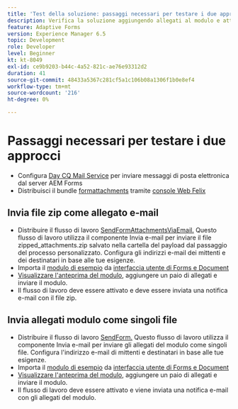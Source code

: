 ```yaml
---
title: 'Test della soluzione: passaggi necessari per testare i due approcci'
description: Verifica la soluzione aggiungendo allegati al modulo e attiva il flusso di lavoro per inviare l’e-mail.
feature: Adaptive Forms
version: Experience Manager 6.5
topic: Development
role: Developer
level: Beginner
kt: kt-8049
exl-id: ce9b9203-b44c-4a52-821c-ae76e93312d2
duration: 41
source-git-commit: 48433a5367c281cf5a1c106b08a1306f1b0e8ef4
workflow-type: tm+mt
source-wordcount: '216'
ht-degree: 0%

---
```


# Passaggi necessari per testare i due approcci

* Configura [Day CQ Mail Service](https://experienceleague.adobe.com/docs/experience-manager-65/administering/operations/notification.html?lang=en#configuring-the-mail-service) per inviare messaggi di posta elettronica dal server AEM Forms
* Distribuisci il bundle [formattachments](assets/formattachments.formattachments.core-1.0-SNAPSHOT.jar) tramite [console Web Felix](http://localhost:4502/system/console/bundles)

## Invia file zip come allegato e-mail



* Distribuire il flusso di lavoro [SendFormAttachmentsViaEmail.](assets/zipped-form-attachments-model.zip) Questo flusso di lavoro utilizza il componente Invia e-mail per inviare il file zipped_attachments.zip salvato nella cartella del payload dal passaggio del processo personalizzato. Configura gli indirizzi e-mail dei mittenti e dei destinatari in base alle tue esigenze.
* Importa il [modulo di esempio](assets/zip-form-attachments-form.zip) da [interfaccia utente di Forms e Document](http://localhost:4502/aem/forms.html/content/dam/formsanddocuments)
* [Visualizzare l&#39;anteprima del modulo](http://localhost:4502/content/dam/formsanddocuments/zippformattachments/jcr:content?wcmmode=disabled), aggiungere un paio di allegati e inviare il modulo.
* Il flusso di lavoro deve essere attivato e deve essere inviata una notifica e-mail con il file zip.

## Invia allegati modulo come singoli file

* Distribuire il flusso di lavoro [SendForm.](assets/send-form-attachments-model.zip) Questo flusso di lavoro utilizza il componente Invia e-mail per inviare gli allegati del modulo come singoli file. Configura l&#39;indirizzo e-mail di mittenti e destinatari in base alle tue esigenze.
* Importa il [modulo di esempio](assets/send-list-attachments-form.zip) da [interfaccia utente di Forms e Document](http://localhost:4502/aem/forms.html/content/dam/formsanddocuments)
* [Visualizzare l&#39;anteprima del modulo](http://localhost:4502/content/dam/formsanddocuments/sendlistofattachments/jcr:content?wcmmode=disabled), aggiungere un paio di allegati e inviare il modulo.
* Il flusso di lavoro deve essere attivato e viene inviata una notifica e-mail con gli allegati del modulo.
